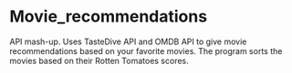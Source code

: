 # Movie_recommendations
API mash-up. Uses TasteDive API and OMDB API to give movie recommendations based on your favorite movies. The program sorts the movies based on their Rotten Tomatoes scores. 
